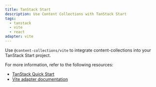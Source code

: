 ```yaml
---
title: TanStack Start
description: Use Content Collections with TanStack Start
tags:
  - tanstack
  - vite
  - react
adapter: vite
---
```


Use `@content-collections/vite` to integrate content-collections into your TanStack Start project.

For more information, refer to the following resources:

- [TanStack Quick Start](https://www.content-collections.dev/docs/quickstart/tanstack-start)
- [Vite adapter documentation](https://www.content-collections.dev/docs/adapter/vite/)
